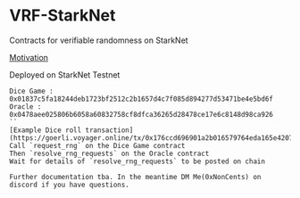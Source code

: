 # VRF-StarkNet
Contracts for verifiable randomness on StarkNet


[Motivation](https://hackmd.io/@plyL18hXRUWjalLcgt3rLg/Sy4MY981q)

Deployed on StarkNet Testnet
```
Dice Game : 0x01837c5fa18244deb1723bf2512c2b1657d4c7f085d894277d53471be4e5bd6f
Oracle : 0x0478aee025806b6058a60832758cf8dfca36265d28478ce17e6c8148d98ca926
``
[Example Dice roll transaction](https://goerli.voyager.online/tx/0x176ccd696901a2b016579764eda165e42073eb36a2daf9787c848e5ba455fe2#events)
Call `request_rng` on the Dice Game contract
Then `resolve_rng_requests` on the Oracle contract
Wait for details of `resolve_rng_requests` to be posted on chain

Further documentation tba. In the meantime DM Me(0xNonCents) on discord if you have questions.
